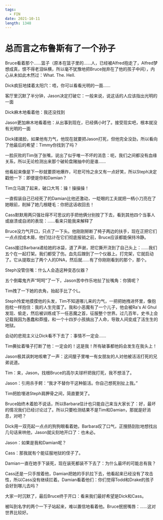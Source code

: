 ```yaml
---
tags:
  - FIN
date: 2021-10-11
length: 1348
---
```


# 总而言之布鲁斯有了一个孙子

Bruce看着那个……篮子（原本在篮子里的……人，已经被Alfred抱走了，Alfred梦想成真，恨不得老泪纵横，所以毫不犹豫地把Bruce抛弃在了他的孩子中间），内心从未如此木然过：What. The. Hell.

Dick疯狂地揉着太阳穴：唔，你可以看看光明的一面……

客厅里沉默了半分钟，Jason决定打破它：一般来说，说这话的人应该指出光明的一面

Dick麻木地看着他：我还没找到

Jason更加麻木地看着他：从出事到现在，已经俩小时了。接受现实吧，根本就没有光明的一面

Dick揉揉脸，如果他有力气，他现在就要把Jason打死，但他完全没劲，所以看向了他最后的希望：Timmy你找到了吗？

一脸灰败的Tim张了张嘴，说出了似乎唯一不坏的消息：呃，我们之间都没有血缘关系，所以无论检测出来那个破轮盘赌抽中的是谁……

他看起来像是下一秒就要原地爆炸，可悲可怜之余又有一点好笑，所以Steph决定戳他一下：即便是你和Damian？

Tim立马跳了起来，破口大骂：操！操操操！

一直假装自己已经死了的Damian比他还激动，一眨眼的工夫就把一柄小刀亮在了她眼前，削掉了她几根睫毛：你把这话收回去！

Cass默默用两只强壮得不可思议的手把他俩分别按了下去，看到其他四个当事人或崩溃或自闭的表现：……看来只能我来解释了

Bruce没力气开口，只点了一下头。他刚刚掰断了椅子两边的扶手，现在正把它们一点点捏成木屑，他们估计在它们彻底报销之前，Bruce应该都能保持冷静。

Cass接过Barbara递给她的冰袋，道了声谢，把它撕开浇到了自己头上：……我们五个在一起打架。我们都受了伤。血先后蹭到了一个仪器上。打完架，它就启动了。它从提取出了两个人的DNA，然后就……有了你刚刚看到的那个，那个。

Steph没管住嘴：什么人会造这种变态仪器？

五个倒霉鬼齐声“呵呵”了一下，Jason苦中作乐地扯了扯嘴角：你猜呢？

Tim拽了一下她的衣角，抬起手比了个L。

Steph怜爱地摸摸他的头发，Tim不知道哪儿来的力气，一把把她拽进怀里，像抱抱枕一样抱住：我的人生完蛋了。我和小恶魔有了一个儿子，他会被Ra's Al Ghul发现、偷走，然后被训练成下一任恶魔之首，征服整个世界。过几百年，史书上会记载我因为愚蠢和莽撞，和一个十四岁小孩搞出了人命，导致人间变成了活生生的地狱。

会动的悲观主义让Dick看不下去了：事情不一定会……

Tim撕扯着嗓子打断了他：一定会的！这是我！所有破事都他妈会发生在我头上！

Jason极其讽刺地咳嗽了一声：这间屋子里唯一有女朋友的人对他被活活打死的兄弟说道。

Tim：来，Jason，找根Bruce的高尔夫球杆把我打死，我不想活了。

Jason：引用杀手鳄：“我才不替你干这种脏活。你自己想死别扯上我。”

Tim把脸埋进Steph肩胛骨之间，简直要哭了。

Bruce始终木着脸不说话，所以Barbara估计也只能自己来当大家长了：好，最坏的情况我们已经讨论过了。所以只要检测结果不是Tim和Damian，那就是好消息，对吧？

Dick用一双亮起一点点的狗狗眼看着她，Barbara叹了口气，正搜肠刮肚地想找出几句话来哄他，Jason就尖刻地开口了：也未必。

Jason：如果是我和Damian呢？

Cass：那我就有个能征服地狱的侄子了。

Damian一直在她手下装死，现在装死都装不下去了：为什么最坏的可能总有我？

Cass还是一只手按着他，Damian把她的手扒拉下去，他看起来已经没有了攻击性，所以Cass没有继续拦着。Damian看着他们：你们觉得Todd和Drake的孩子会好到哪儿去吗？

大家一时沉默了，最后Bruce终于开口：看来我们最好希望是Dick和Cass。

被叫到名字的两个一下子站起来，难以置信地看着他。Bruce抿抿嘴唇：……这对世界比较好。
